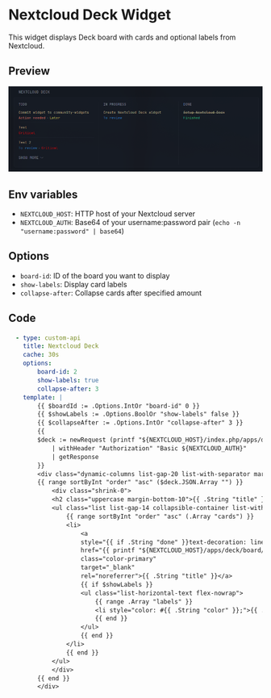 # Nextcloud Deck Widget
This widget displays Deck board with cards and optional labels from Nextcloud.

## Preview
![Widget preview](./preview.png)

## Env variables
* `NEXTCLOUD_HOST`: HTTP host of your Nextcloud server
* `NEXTCLOUD_AUTH`: Base64 of your username:password pair (`echo -n "username:password" | base64`)

## Options
* `board-id`: ID of the board you want to display
* `show-labels`: Display card labels
* `collapse-after`: Collapse cards after specified amount 

## Code
```yaml
  - type: custom-api
    title: Nextcloud Deck
    cache: 30s
    options:
        board-id: 2
        show-labels: true
        collapse-after: 3
    template: |
        {{ $boardId := .Options.IntOr "board-id" 0 }}
        {{ $showLabels := .Options.BoolOr "show-labels" false }}
        {{ $collapseAfter := .Options.IntOr "collapse-after" 3 }}
        {{
        $deck := newRequest (printf "${NEXTCLOUD_HOST}/index.php/apps/deck/api/v1.1/boards/%d/stacks" $boardId)
            | withHeader "Authorization" "Basic ${NEXTCLOUD_AUTH}"
            | getResponse
        }}
        <div class="dynamic-columns list-gap-20 list-with-separator margin-bottom-10">
        {{ range sortByInt "order" "asc" ($deck.JSON.Array "") }}
            <div class="shrink-0">
            <h2 class="uppercase margin-bottom-10">{{ .String "title" }}</h3>
            <ul class="list list-gap-14 collapsible-container list-with-separator" data-collapse-after="{{ $collapseAfter }}">
                {{ range sortByInt "order" "asc" (.Array "cards") }}
                <li>
                    <a 
                    style="{{ if .String "done" }}text-decoration: line-through;{{ end }}"
                    href="{{ printf "${NEXTCLOUD_HOST}/apps/deck/board/%d/card/%d" $boardId (.Int "id") }}" 
                    class="color-primary" 
                    target="_blank" 
                    rel="noreferrer">{{ .String "title" }}</a>
                    {{ if $showLabels }}
                    <ul class="list-horizontal-text flex-nowrap">
                        {{ range .Array "labels" }}
                        <li style="color: #{{ .String "color" }};">{{ .String "title" }}</li>
                        {{ end }}
                    </ul>
                    {{ end }}
                </li>
                {{ end }}
            </ul>
            </div>
        {{ end }}
        </div>
```